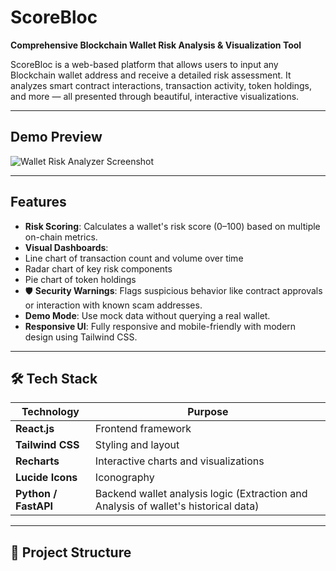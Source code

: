 # ScoreBloc

**Comprehensive Blockchain Wallet Risk Analysis & Visualization Tool**

ScoreBloc is a web-based platform that allows users to input any Blockchain wallet address and receive a detailed risk assessment. It analyzes smart contract interactions, transaction activity, token holdings, and more — all presented through beautiful, interactive visualizations.

---

## Demo Preview

![Wallet Risk Analyzer Screenshot](./preview.png) <!-- In Progress -->

---

## Features

- **Risk Scoring**: Calculates a wallet's risk score (0–100) based on multiple on-chain metrics.
-  **Visual Dashboards**:
  - Line chart of transaction count and volume over time
  - Radar chart of key risk components
  - Pie chart of token holdings
- 🛡 **Security Warnings**: Flags suspicious behavior like contract approvals or interaction with known scam addresses.
-  **Demo Mode**: Use mock data without querying a real wallet.
-  **Responsive UI**: Fully responsive and mobile-friendly with modern design using Tailwind CSS.

---

## 🛠 Tech Stack

| Technology | Purpose |
|------------|---------|
| **React.js** | Frontend framework |
| **Tailwind CSS** | Styling and layout |
| **Recharts** | Interactive charts and visualizations |
| **Lucide Icons** | Iconography |
| **Python / FastAPI**  | Backend wallet analysis logic (Extraction and Analysis of wallet's historical data) |

---

## 🧰 Project Structure

